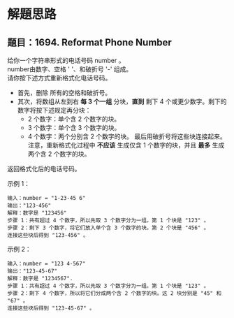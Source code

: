 # 解題思路
## 題目：1694. Reformat Phone Number
给你一个字符串形式的电话号码 number 。  
number由数字、空格 ' '、和破折号 '-' 组成。  
请你按下述方式重新格式化电话号码。

* 首先，删除 所有的空格和破折号。
* 其次，将数组从左到右 **每 3 个一组** 分块，**直到** 剩下 4 个或更少数字。剩下的数字将按下述规定再分块：
    * 2 个数字：单个含 2 个数字的块。
    * 3 个数字：单个含 3 个数字的块。
    * 4 个数字：两个分别含 2 个数字的块。
最后用破折号将这些块连接起来。注意，重新格式化过程中 **不应该** 生成仅含 1 个数字的块，并且 **最多** 生成两个含 2 个数字的块。

返回格式化后的电话号码。



示例 1：

    输入：number = "1-23-45 6"  
    输出："123-456"  
    解释：数字是 "123456"  
    步骤 1：共有超过 4 个数字，所以先取 3 个数字分为一组。第 1 个块是 "123" 。  
    步骤 2：剩下 3 个数字，将它们放入单个含 3 个数字的块。第 2 个块是 "456" 。
    连接这些块后得到 "123-456" 。

示例 2：

    输入：number = "123 4-567"  
    输出："123-45-67"
    解释：数字是 "1234567".
    步骤 1：共有超过 4 个数字，所以先取 3 个数字分为一组。第 1 个块是 "123" 。  
    步骤 2：剩下 4 个数字，所以将它们分成两个含 2 个数字的块。这 2 块分别是 "45" 和 "67" 。
    连接这些块后得到 "123-45-67" 。


